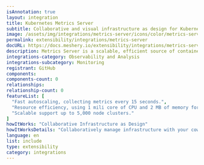 ```yaml
---
isAnnotation: true
layout: integration
title: Kubernetes Metrics Server
subtitle: Collaborative and visual infrastructure as design for Kubernetes Metrics Server
image: /assets/img/integrations/metrics-server/icons/color/metrics-server-color.svg
permalink: extensibility/integrations/metrics-server
docURL: https://docs.meshery.io/extensibility/integrations/metrics-server
description: Metrics Server is a scalable, efficient source of container resource metrics for Kubernetes built-in autoscaling pipelines.
integrations-category: Observability and Analysis
integrations-subcategory: Monitoring
registrant: GitHub
components: 
components-count: 0
relationships: 
relationship-count: 0
featureList: [
  "Fast autoscaling, collecting metrics every 15 seconds.",
  "Resource efficiency, using 1 mili core of CPU and 2 MB of memory for each node in a cluster.",
  "Scalable support up to 5,000 node clusters."
]
howItWorks: "Collaborative Infrastructure as Design"
howItWorksDetails: "Collaboratively manage infrastructure with your coworkers synchronously sharing the same designs."
language: en
list: include
type: extensibility
category: integrations
---
```

